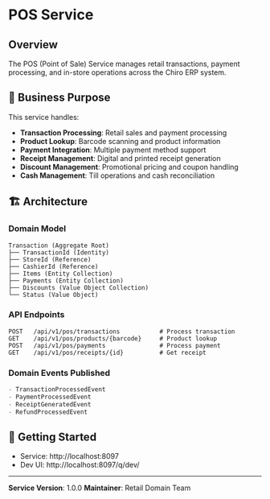 # POS Service

## Overview

The POS (Point of Sale) Service manages retail transactions, payment processing, and in-store operations across the Chiro ERP system.

## 🎯 Business Purpose

This service handles:

-   **Transaction Processing**: Retail sales and payment processing
-   **Product Lookup**: Barcode scanning and product information
-   **Payment Integration**: Multiple payment method support
-   **Receipt Management**: Digital and printed receipt generation
-   **Discount Management**: Promotional pricing and coupon handling
-   **Cash Management**: Till operations and cash reconciliation

## 🏗️ Architecture

### Domain Model

```
Transaction (Aggregate Root)
├── TransactionId (Identity)
├── StoreId (Reference)
├── CashierId (Reference)
├── Items (Entity Collection)
├── Payments (Entity Collection)
├── Discounts (Value Object Collection)
└── Status (Value Object)
```

### API Endpoints

```
POST   /api/v1/pos/transactions           # Process transaction
GET    /api/v1/pos/products/{barcode}     # Product lookup
POST   /api/v1/pos/payments               # Process payment
GET    /api/v1/pos/receipts/{id}          # Get receipt
```

### Domain Events Published

```kotlin
- TransactionProcessedEvent
- PaymentProcessedEvent
- ReceiptGeneratedEvent
- RefundProcessedEvent
```

## 🚀 Getting Started

-   Service: http://localhost:8097
-   Dev UI: http://localhost:8097/q/dev/

---

**Service Version**: 1.0.0
**Maintainer**: Retail Domain Team

